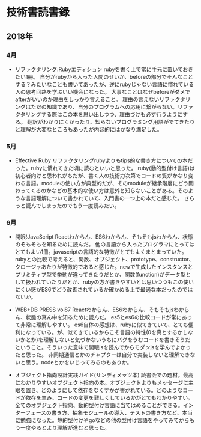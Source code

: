 # 技術書読書録
## 2018年
### 4月
- リファクタリング:Rubyエディション
rubyを書く上で常に手元に置いておきたい1冊。
自分がrubyから入った人間のせいか、beforeの部分でそんなことする？みたいなことも書いてあったが、逆にrubyじゃない言語に慣れている人の思考回路を学ぶいい機会になった。
大事なことはなぜbeforeがダメでafterがいいのか理由をしっかり言えること。
理由の言えないリファクタリングはただの知識であり、自分のプログラムへの応用に繋がらない。リファクタリングする際はこの本を思い出しつつ、理由づけも必ず行うようにする。
翻訳がわかりにくかったり、知らないプログラミング用語がでてきたりと理解が大変なところもあったが内容的にはかなり満足した。

### 5月
- Effective Ruby
リファクタリングrubyよりもtips的な書き方についての本だった。rubyに慣れてきた頃に読むといいと思った。
ruby(動的型付け言語)は初心者向けと思われがちだが、書く人の技術力次第でコードの質がかなり変わる言語。moduleの使い方が典型的だが、そのmoduleが継承階層にどう関わってくるのかなどの基本的な使い方は意外と知らないことがある。そのような言語理解について書かれていて、入門書の一つ上の本だと感じた。
さらっと読んでしまったのでもう一度読みたい。

### 6月

- 開眼!JavaScript
Reactわからん、ES6わからん、そもそもjsわからん、状態のそもそもを知るために読んだ。
他の言語から入ったプログラマにとってはとてもよい1冊。javascriptの言語的な特徴がとてもよくまとまっていた。rubyとの比較で考えると、関数、オブジェクト、prototype、constructor、クロージャあたりが特徴的であると感じた。newで生成したインスタンスとプリミティブ型で挙動が違ってきたりだとか、関数(function)がデータ型として扱われていたりだとか、rubyの方が書きやすいとは思いつつもこの使いにくい感がES6でどう改善されているか確かめる上で最適な本だったのではないか。

- WEB+DB PRESS vol87
Reactわからん、ES6わからん、そもそもjsわからん、状態の真ん中を知るために読んだ。
es5とes6の比較コードが常にあって非常に理解しやすい。
es6自体の感想は、rubyに似てきていて、とても便利になっている。が、似てきているからこそ言語の特性(0を真とするかしないかとか)を理解しないと気づかないうちにバグをうむコードを書きそうだということ。そういった意味で開眼jsを読んでからモダンjsを学んでよかったと思った。
非同期通信とかのチャプターは自分で実装しないと理解できないと思う。nodeとかをいじってみるのもありか。

- オブジェクト指向設計実践ガイド(サンディメッツ本)
読書会での題材。最高にわかりやすいオブジェクト指向の本。オブジェクトよりもメッセージに主眼を置き、どのようにして依存をなくすかが書かれている。どのようなコードが依存を生み、コードの変更を難しくしているかがとてもわかりやすい。全てのオブジェクト指向、動的型付け言語に当てはめることができる。インターフェースの書き方、抽象モジュールの導入、テストの書き方など、本当に勉強になった。静的型付けやgoなどの他の型付け言語をやってみてからもう一度やるとより理解が進むと思った。



